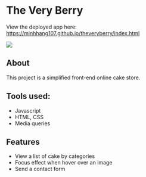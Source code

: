 # The Very Berry

View the deployed app here: https://minhhang107.github.io/theveryberry/index.html

![](./images/videodemo.gif)

## About
This project is a simplified front-end online cake store.

## Tools used:
- Javascript
- HTML, CSS
- Media queries

## Features
- View a list of cake by categories
- Focus effect when hover over an image
- Send a contact form


